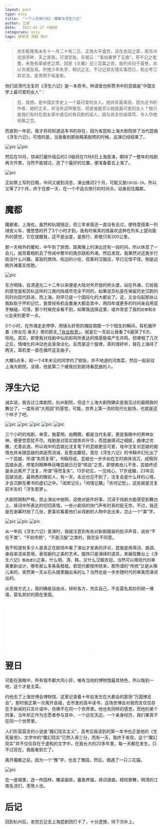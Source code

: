 ```yaml
---
layout: post
type: essy
title:  "一个人的旅行02：魔都与浮生六记"
author: 立泉
date:   2021-01-17 +0800
categories: essy
tags: 碎碎念 戏剧 旅行
---
```


> 余生乾隆癸未冬十一月二十有二日，正值太平盛世，且在衣冠之家，居苏州沧浪亭畔，天之厚我，可谓至矣。东坡云：“事如春梦了无痕”，苟不记之笔墨，未免有辜彼苍之厚。因思《关雎》冠三百篇之首，故列夫妇于首卷，余以次递及焉。所愧少年失学，稍识之无，不过记其实情实事而已，若必考订其文法，是责明于垢鉴矣。

他们说清代沈复的《浮生六记》是一本奇书，林语堂也称赞书中的芸娘是“中国文学上最可爱的女人”：

> 芸，我想，是中国文学史上一个最可爱的女人。她并非最美丽，因为这书的作者，她的丈夫，并没有这样推崇。但是谁能否认她是最可爱的女人？她只是我们有时在朋友家中遇见的有风韵的丽人，因与其夫伉俪情笃，令人尽绝倾慕之念。

而直到一年前，我才将将知道这本书的存在，因为省昆和上海大剧院排了当代昆曲《浮生六记》，可惜的是，当我看到那些精美剧照的时候，巡演已经结束了。

<img class="responsive-img" src="https://apqx.oss-cn-hangzhou.aliyuncs.com/blog/pic/kunqv_fushengliuji.jpg" alt="pic">

<img class="responsive-img" src="https://apqx.oss-cn-hangzhou.aliyuncs.com/blog/pic/kunqv_fushengliuji_01.jpg" alt="pic">

然后在10月，惊闻打磨升级后的2.0版将在11月6日上海首演，期待了一整年的戏剧再次开票，当然不能错过，选了个最好的位置，便准备着去上海了。

<img class="responsive-img" src="https://apqx.oss-cn-hangzhou.aliyuncs.com/blog/pic/kunqv_fushengliuji_ticket.jpg" alt="pic">

正如票上写的日期，中间又接到消息，演出推迟2个月，可能又是`COVID-19`，所以又等了2个月，终于在那一天，在一个不适合旅行的时间点，动身前往魔都。

# 魔都

魔都者，上海也，虽然和杭城很近，但三年来我还一直没有去过，便特意搭乘一列绿皮火车，慢悠悠的开了3个小时才到。我有时候真的很喜欢这种在列车上望向窗外的感觉，它在提醒我，这不是出差，是旅行，即使只有200公里。

那一天格外的暖和，中午到了旅馆，距离晚上的演出还有一段时间，所以休息了一会儿，就背着相机去了传闻中繁华的南京路和外滩。然后发现，我果然对这类步行街没什么兴趣，富丽的商场、街边的小吃、揽客的汉服店，早已见怪不怪，倒是远眺外滩着实惊艳。

<img class="responsive-img" src="https://apqx.oss-cn-hangzhou.aliyuncs.com/blog/pic/shanghai_waitan.jpg" alt="pic">

东方明珠，自清道光二十二年以来便是大陆对外开放的桥头堡，站在外滩，它给我的感觉是和苏杭这样的江南内陆城市完全不同的，如果说苏杭是在保留历史沉韵的同时向现代跃进，而上海，则早已是一个国际化的大都会了。这，又会勾起那些让我耿耿于怀的记忆，我曾经有机会置身大都会其中，用四年或更多的时间亲自用双手触碰，可惜，那个时候完全看不到，如果我选择这里，或许改变了我的`启蒙`和`变化`会来的更早一点。

3个小时，在外滩走走停停，用镜头好奇的捕捉周围一个个陌生的瞬间，耳机循环着《帝女花·香夭》里的那支[「妆台秋思」](https://www.bilibili.com/video/BV1Ly4y1m7Tu)，就是它一天前让我看了6遍哭了6次，哈哈。其实，即使我对戏剧中仙凤和鸣所表达的情感极易产生共鸣，但哽咽了几次之后，情绪化的冲动也会渐渐淡化，反而是这个旋律，真的很好听，我在上海待了两天，耳机里一直在循环这支曲子。

大概5点多，和一个4年未见的同学约了顿饭，并不地道的河南菜，然后一起前往上海大剧院，没错，他是第二个被我拉到剧场看昆曲的人。

# 浮生六记

诚实说，我去过江南剧院，杭州剧院，但这个上海大剧院确实是我见过的最精致的舞台了，一度有进“大观园”的感觉，可能，世界上第一流的现代化剧场，也就是这个样子了吧。

<img class="responsive-img" src="https://apqx.oss-cn-hangzhou.aliyuncs.com/blog/pic/kunqv_fushengliuji_06.jpg" alt="pic">

<img class="responsive-img" src="https://apqx.oss-cn-hangzhou.aliyuncs.com/blog/pic/kunqv_fushengliuji_05.jpg" alt="pic">

<img class="responsive-img" src="https://apqx.oss-cn-hangzhou.aliyuncs.com/blog/pic/kunqv_fushengliuji_03.jpg" alt="pic">

<img class="responsive-img" src="https://apqx.oss-cn-hangzhou.aliyuncs.com/blog/pic/kunqv_fushengliuji_02.jpg" alt="pic">

<img class="responsive-img" src="https://apqx.oss-cn-hangzhou.aliyuncs.com/blog/pic/kunqv_fushengliuji_04.jpg" alt="pic">

三个小时的戏剧，单雯，施夏明，由腾腾，都是当代名家，更是我眼中的男神女神，便更觉意犹不尽。戏剧是对现实提炼并升华，而昆曲填词之细腻，曲律之优雅，尤善此道。所以戏中的芸娘比沈复笔下的芸娘更显可爱，戏中沈复对芸娘的痴情也并未随芸娘的病逝而消减，反愈加癫狂，竟在《浮生六记》的书稿中幻化出了一个芸娘，所谓“失而复得”。书稿将成，芸娘也一步步如在生时病体消沉，成稿则芸娘永逝，停笔则眼睁睁目睹芸娘日日受“咳血”之苦，即使痴虫儿不舍，芸娘终还是永远离开了沈复，所谓“得而复失”。13岁初见，一见倾心，17岁成婚，23年后芸娘消逝，最熟悉的眼前人，有一天，永远也见不到了，沈复会是什么样的心情，才会沉醉在著书的虚幻之中。「闺房记乐」「闲情记趣」「坎坷记愁」，这些就是沈复前半生的「浮生若梦」。 

大剧院限制严格，禁止演出中拍照，这绝对是件好事，沉浸于戏剧方能感受到舞台上、填词中所表达的切切真情，一些小剧场的快门声有时真的挺无奈。不过，我还是在谢幕时拍了几张，更喜欢看着他们从戏剧的人物中走出来，岂止一个“美”字。

<img class="responsive-img" src="https://apqx.oss-cn-hangzhou.aliyuncs.com/blog/pic/kunqv_fushengliuji_07.jpg" alt="pic">

<img class="responsive-img" src="https://apqx.oss-cn-hangzhou.aliyuncs.com/blog/pic/kunqv_fushengliuji_08.jpg" alt="pic">

<img class="responsive-img" src="https://apqx.oss-cn-hangzhou.aliyuncs.com/blog/pic/kunqv_fushengliuji_09.jpg" alt="pic">

从一年前《浮生六记》首演时，我就注意到有些对新剧服装的批评声音，说些“不伦不类”、“不如传统”、“不是汉服”之类的，我完全不同意。

我不知道有多少人是真正在剧场中看了演出才发表的评论，昆曲是用填词、曲调、身段来渲染意境，表现婉约之美的艺术。服饰只是演绎的道具，来展现舞台上《浮生六记》`飘逸虚幻`之美，什么明、清、韩，又什么汉服衣冠，当然可以用现代的审美重新设计，哪有那么多条条框框。若现代都按传统来，那所谓的“传统”又是从哪儿来的，突然某一天从石头缝里蹦出来的么？当然也是一步步随时代的审美而演进出的。

从思维方式上，我的确是自由派，倾听各方，充实自己，不会莫名其妙的砌一堵墙，莫名其妙的困在里面。

<div class="video-container">
    <iframe src="//player.bilibili.com/player.html?aid=671187442&bvid=BV15U4y147jD&cid=283287734&page=1" scrolling="no" border="0" frameborder="no" framespacing="0" allowfullscreen="true"> </iframe>
</div>

# 翌日

可能在我眼中，所有城市都大同小异，唯有当地的博物馆最具特色，所以每到一地，这个才是主菜。

约他去了上海世博会博物馆，这里记录着十年前发生在大都会的那场“万国博览会”，那时我正第一次离开县城，去市里的高中读书，这场世博会对我而言仅仅存在于新闻的只言片语中，仿佛不在同一个世界里。他也有同样的感觉，而他的某个同事，当年却正作为志愿者参与其中，一个远在天边，一个亲身经历，我们果真不在同一个世界里。

人们形容莫言的小说是“魔幻现实主义”，高考后我读到的第一本书也正是他的《生死疲劳》，文字中的“魔幻现实”已然入骨三分，而有一天，我终于发现，这个“魔幻现实”并不仅仅存在于虚构的文字中，在我长大的20多年里，每一天都在发生，只不过现在，我能看到它了。

离开魔都之前，因为一个“豫”字，也去了豫园，然后，偶遇了一只三花猫。

<img class="responsive-img" src="https://apqx.oss-cn-hangzhou.aliyuncs.com/blog/pic/shanghai_yuyuan.jpg" alt="pic">

在一座城里，造一所园林，雕梁画栋，蓄鱼养猫，填词谱曲，精校歌舞，明清的江南名流们，羡煞人也。

# 后记

回到杭州后，发觉忘记去上海昆剧团打卡了，十分遗憾，待下次补上。